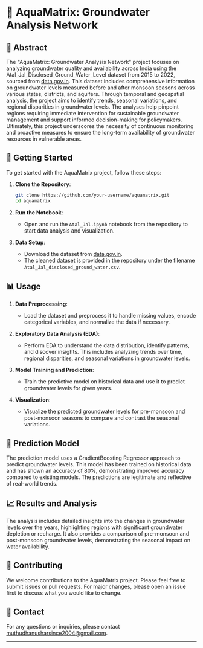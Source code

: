 # 🌊 AquaMatrix: Groundwater Analysis Network

## 📜 Abstract
The "AquaMatrix: Groundwater Analysis Network" project focuses on analyzing groundwater quality and availability across India using the Atal_Jal_Disclosed_Ground_Water_Level dataset from 2015 to 2022, sourced from [data.gov.in](https://data.gov.in/). This dataset includes comprehensive information on groundwater levels measured before and after monsoon seasons across various states, districts, and aquifers. Through temporal and geospatial analysis, the project aims to identify trends, seasonal variations, and regional disparities in groundwater levels. The analyses help pinpoint regions requiring immediate intervention for sustainable groundwater management and support informed decision-making for policymakers. Ultimately, this project underscores the necessity of continuous monitoring and proactive measures to ensure the long-term availability of groundwater resources in vulnerable areas.

## 🚀 Getting Started
To get started with the AquaMatrix project, follow these steps:

1. **Clone the Repository**:
   ```bash
   git clone https://github.com/your-username/aquamatrix.git
   cd aquamatrix
   ```
   
2. **Run the Notebook**:
   - Open and run the `Atal_Jal.ipynb` notebook from the repository to start data analysis and visualization.

3. **Data Setup**:
   - Download the dataset from [data.gov.in](https://data.gov.in/).
   - The cleaned dataset is provided in the repository under the filename `Atal_Jal_disclosed_ground_water.csv`.

## 📊 Usage

1. **Data Preprocessing**:
   - Load the dataset and preprocess it to handle missing values, encode categorical variables, and normalize the data if necessary.

2. **Exploratory Data Analysis (EDA)**:
   - Perform EDA to understand the data distribution, identify patterns, and discover insights. This includes analyzing trends over time, regional disparities, and seasonal variations in groundwater levels.

3. **Model Training and Prediction**:
   - Train the predictive model on historical data and use it to predict groundwater levels for given years.

4. **Visualization**:
   - Visualize the predicted groundwater levels for pre-monsoon and post-monsoon seasons to compare and contrast the seasonal variations.

## 🤖 Prediction Model
The prediction model uses a GradientBoosting Regressor approach to predict groundwater levels. This model has been trained on historical data and has shown an accuracy of 80%, demonstrating improved accuracy compared to existing models. The predictions are legitimate and reflective of real-world trends.

## 📈 Results and Analysis
The analysis includes detailed insights into the changes in groundwater levels over the years, highlighting regions with significant groundwater depletion or recharge. It also provides a comparison of pre-monsoon and post-monsoon groundwater levels, demonstrating the seasonal impact on water availability.

## 💬 Contributing
We welcome contributions to the AquaMatrix project. Please feel free to submit issues or pull requests. For major changes, please open an issue first to discuss what you would like to change.

## 📧 Contact
For any questions or inquiries, please contact [muthudhanusharsince2004@gmail.com](muthudhanusharsince2004@gmail.com).

---

